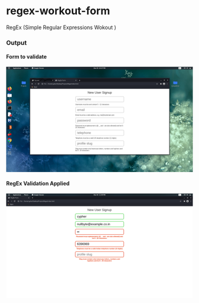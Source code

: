 # regex-workout-form
RegEx (Simple Regular Expressions Wokout )

### Output

#### Form to validate
![Image-1](./images/1.png?raw=true "Initialization")

#### RegEx Validation Applied
![Image-1](./images/2.png?raw=true "Final")
